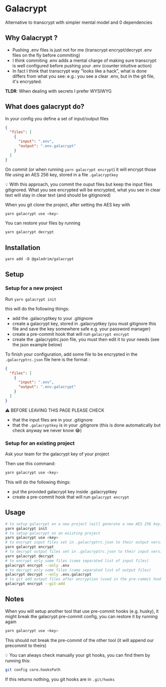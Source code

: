 # Galacrypt

Alternative to transcrypt with simpler mental model and 0 dependencies

## Why Galacrypt ?

- Pushing .env files is just not for me (transcrypt encrypt/decrypt .env files on the fly before commiting)
- I think commiting .env adds a mental charge of making sure transcrypt is well configured before pushing your .env (counter intuitive action)
- In fact I think that transcrypt way "looks like a hack", what is done differs from what you see:
  e.g.: you see a clear .env, but in the git file, it's encrypted.

**TLDR**: When dealing with secrets I prefer WYSIWYG

## What does galacrypt do?

In your config you define a set of input/output files

```json
{
  "files": [
    {
      "input": ".env",
      "output": ".env.galacrypt"
    }
  ]
}
```

On commit (or when running `yarn galacrypt encrypt`) it will encrypt those file using an AES 256 key, stored in a file `.galacryptkey`

:bulb: With this approach, you commit the ouput files but keep the input files gitignored.
What you see encrypted will be encrypted, what you see in clear text will stay in clear text (and should be gitignored)

When you git clone the project, after setting the AES key with

```bash
yarn galacrypt use <key>
```

You can restore your files by running

```bash
yarn galacrypt decrypt
```

## Installation

`yarn add -D @galadrim/galacrypt`

## Setup

### Setup for a new project

Run `yarn galacrypt init`

this will do the following things:

- add the .galacryptkey to your .gitignore
- create a galacrypt key, stored in .galacryptkey (you must gitignore this file and save the key somewhere safe e.g. your password manager)
- create a pre-commit hook that will run `galacrypt encrypt`
- create the .galacryptrc.json file, you must then edit it to your needs (see the json example below)

To finish your configuration, add some file to be encrypted in the `.galacryptrc.json` file
here is the format :

```json
{
  "files": [
    {
      "input": ".env",
      "output": ".env.galacrypt"
    }
  ]
}
```

:warning: BEFORE LEAVING THIS PAGE PLEASE CHECK

- that the input files are in your .gitignore
- that the `.galacryptkey` is in your .gitignore (this is done automatically but check anyway we never know :joy:)

### Setup for an existing project

Ask your team for the galacrypt key of your project

Then use this command:

```bash
yarn galacrypt use <key>
```

This will do the following things:

- put the provided galacrypt key inside .galacryptkey
- create a pre-commit hook that will run `galacrypt encrypt`

## Usage

```bash
# to setup galacrypt on a new project (will generate a new AES 256 key)
yarn galacrypt init
# to setup galacrypt on an existing project
yarn galacrypt use <key>
# to encrypt input files set in .galacryptrc.json to their output versions
yarn galacrypt encrypt
# to decrypt output files set in .galacryptrc.json to their input versions
yarn galacrypt decrypt
# to encrypt only some files (coma separated list of input files)
galacrypt encrypt --only .env
# to decrypt only some files (coma separated list of output files)
galacrypt decrypt --only .env.galacrypt
# to git add output files after encryption (used in the pre-commit hook)
galacrypt encrypt --git-add
```

## Notes

When you will setup another tool that use pre-commit hooks (e.g. husky), it might break the galacrypt pre-commit config, you can restore it by running again

```bash
yarn galacrypt use <key>
```

This should not break the pre-commit of the other tool (it will append our precommit to theirs)

:bulb: You can always check manually your git hooks, you can find them by running this:

```bash
git config core.hooksPath
```

If this returns nothing, you git hooks are in `.git/hooks`

